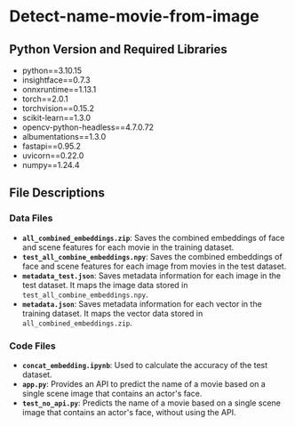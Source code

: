 # Detect-name-movie-from-image

## Python Version and Required Libraries

- python==3.10.15
- insightface==0.7.3
- onnxruntime==1.13.1
- torch==2.0.1
- torchvision==0.15.2
- scikit-learn==1.3.0
- opencv-python-headless==4.7.0.72
- albumentations==1.3.0
- fastapi==0.95.2
- uvicorn==0.22.0
- numpy==1.24.4


## File Descriptions

### Data Files
- **`all_combined_embeddings.zip`**: Saves the combined embeddings of face and scene features for each movie in the training dataset.  
- **`test_all_combine_embeddings.npy`**: Saves the combined embeddings of face and scene features for each image from movies in the test dataset.  
- **`metadata_test.json`**: Saves metadata information for each image in the test dataset. It maps the image data stored in `test_all_combine_embeddings.npy`.  
- **`metadata.json`**: Saves metadata information for each vector in the training dataset. It maps the vector data stored in `all_combined_embeddings.zip`.  

### Code Files
- **`concat_embedding.ipynb`**: Used to calculate the accuracy of the test dataset.  
- **`app.py`**: Provides an API to predict the name of a movie based on a single scene image that contains an actor's face.  
- **`test_no_api.py`**: Predicts the name of a movie based on a single scene image that contains an actor's face, without using the API.


